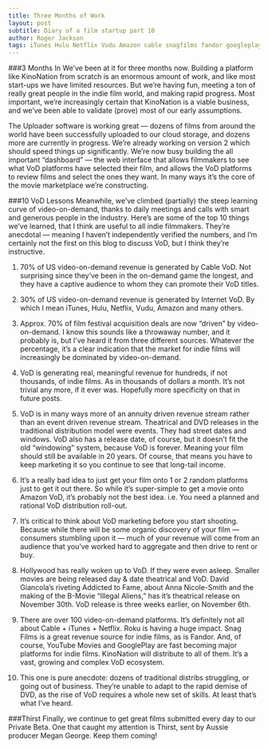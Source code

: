 ```yaml
---
title: Three Months of Work
layout: post
subtitle: Diary of a film startup part 10
author: Roger Jackson
tags: iTunes Hulu Netflix Vudu Amazon cable snagfilms fandor googleplay youtube
---
```

###3 Months In
We’ve been at it for three months now. Building a platform like KinoNation from scratch is an enormous amount of work, and like most start-ups we have limited resources. But we’re having fun, meeting a ton of really great people in the indie film world, and making rapid progress. Most important, we’re increasingly certain that KinoNation is a viable business, and we’ve been able to validate (prove) most of our early assumptions.

The Uploader software is working great — dozens of films from around the world have been successfully uploaded to our cloud storage, and dozens more are currently in progress. We’re already working on version 2 which should speed things up significantly. We’re now busy building the all important “dashboard” — the web interface that allows filmmakers to see what VoD platforms have selected their film, and allows the VoD platforms to review films and select the ones they want. In many ways it’s the core of the movie marketplace we’re constructing.

###10 VoD Lessons
Meanwhile, we’ve climbed (partially) the steep learning curve of video-on-demand, thanks to daily meetings and calls with smart and generous people in the industry. Here’s are some of the top 10 things we’ve learned, that I think are useful to all indie filmmakers. They’re anecdotal — meaning I haven’t independently verified the numbers, and I’m certainly not the first on this blog to discuss VoD, but I think they’re instructive.

1. 70% of US video-on-demand revenue is generated by Cable VoD. Not surprising since they’ve been in the on-demand game the longest, and they have a captive audience to whom they can promote their VoD titles.

2. 30% of US video-on-demand revenue is generated by Internet VoD. By which I mean iTunes, Hulu, Netflix, Vudu, Amazon and many others.

3. Approx. 70% of film festival acquisition deals are now “driven” by video-on-demand. I know this sounds like a throwaway number, and it probably is, but I’ve heard it from three different sources. Whatever the percentage, it’s a clear indication that the market for indie films will increasingly be dominated by video-on-demand.

4. VoD is generating real, meaningful revenue for hundreds, if not thousands, of indie films. As in thousands of dollars a month. It’s not trivial any more, if it ever was. Hopefully more specificity on that in future posts.

5. VoD is in many ways more of an annuity driven revenue stream rather than an event driven revenue stream. Theatrical and DVD releases in the traditional distribution model were events. They had street dates and windows. VoD also has a release date, of course, but it doesn’t fit the old “windowing” system, because VoD is forever. Meaning your film should still be available in 20 years. Of course, that means you have to keep marketing it so you continue to see that long-tail income.

6. It’s a really bad idea to just get your film onto 1 or 2 random platforms just to get it out there. So while it’s super-simple to get a movie onto Amazon VoD, it’s probably not the best idea. i.e. You need a planned and rational VoD distribution roll-out.

7. It’s critical to think about VoD marketing before you start shooting. Because while there will be some organic discovery of your film — consumers stumbling upon it — much of your revenue will come from an audience that you’ve worked hard to aggregate and then drive to rent or buy.

8. Hollywood has really woken up to VoD. If they were even asleep. Smaller movies are being released day & date theatrical and VoD. David Giancola’s riveting Addicted to Fame, about Anna Nicole-Smith and the making of the B-Movie “Illegal Aliens,” has it’s theatrical release on November 30th. VoD release is three weeks earlier, on November 6th.

9. There are over 100 video-on-demand platforms. It’s definitely not all about Cable + iTunes + Netflix. Roku is having a huge impact. Snag Films is a great revenue source for indie films, as is Fandor. And, of course, YouTube Movies and GooglePlay are fast becoming major platforms for indie films. KinoNation will distribute to all of them. It’s a vast, growing and complex VoD ecosystem.

10. This one is pure anecdote: dozens of traditional distribs struggling, or going out of business. They’re unable to adapt to the rapid demise of DVD, as the rise of VoD requires a whole new set of skills. At least that’s what I’ve heard.

###Thirst
Finally, we continue to get great films submitted every day to our Private Beta. One that caught my attention is Thirst, sent by Aussie producer Megan George. Keep them coming!

